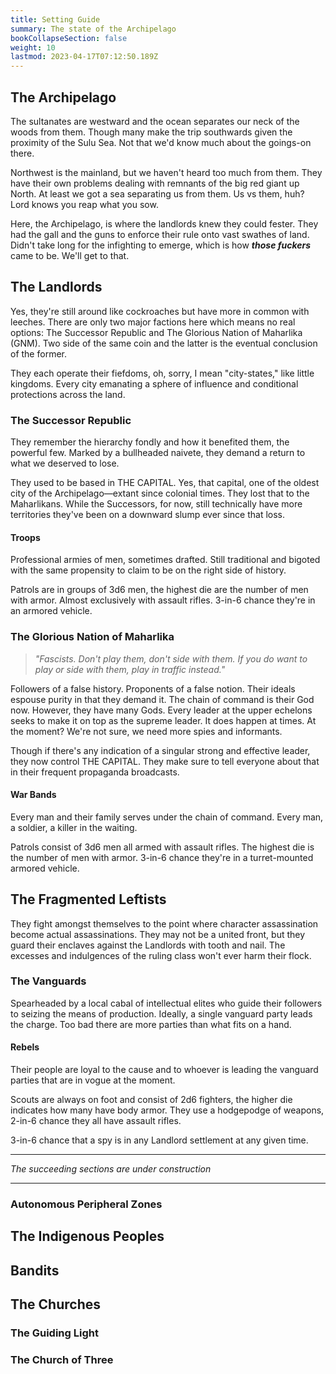 ```yaml
---
title: Setting Guide
summary: The state of the Archipelago
bookCollapseSection: false
weight: 10
lastmod: 2023-04-17T07:12:50.189Z
---
```


## The Archipelago

The sultanates are westward and the ocean separates our neck of the woods from them. Though many make the trip southwards given the proximity of the Sulu Sea. Not that we'd know much about the goings-on there.

Northwest is the mainland, but we haven't heard too much from them. They have their own problems dealing with remnants of the big red giant up North. At least we got a sea separating us from them. Us vs them, huh? Lord knows you reap what you sow.

Here, the Archipelago, is where the landlords knew they could fester. They had the gall and the guns to enforce their rule onto vast swathes of land. Didn't take long for the infighting to emerge, which is how **_those fuckers_** came to be. We'll get to that.

## The Landlords

Yes, they're still around like cockroaches but have more in common with leeches. There are only two major factions here which means no real options: The Successor Republic and The Glorious Nation of Maharlika (GNM). Two side of the same coin and the latter is the eventual conclusion of the former.

They each operate their fiefdoms, oh, sorry, I mean "city-states," like little kingdoms. Every city emanating a sphere of influence and conditional protections across the land.

### The Successor Republic

They remember the hierarchy fondly and how it benefited them, the powerful few. Marked by a bullheaded naivete, they demand a return to what we deserved to lose.

They used to be based in THE CAPITAL. Yes, that capital, one of the oldest city of the Archipelago—extant since colonial times. They lost that to the Maharlikans. While the Successors, for now, still technically have more territories they've been on a downward slump ever since that loss.

#### Troops

Professional armies of men, sometimes drafted. Still traditional and bigoted with the same propensity to claim to be on the right side of history.

Patrols are in groups of 3d6 men, the highest die are the number of men with armor. Almost exclusively with assault rifles. 3-in-6 chance they're in an armored vehicle.

### The Glorious Nation of Maharlika

> _"Fascists. Don't play them, don't side with them. If you do want to play or side with them, play in traffic instead."_

Followers of a false history. Proponents of a false notion. Their ideals espouse purity in that they demand it. The chain of command is their God now. However, they have many Gods. Every leader at the upper echelons seeks to make it on top as the supreme leader. It does happen at times. At the moment? We're not sure, we need more spies and informants.

Though if there's any indication of a singular strong and effective leader, they now control THE CAPITAL. They make sure to tell everyone about that in their frequent propaganda broadcasts.

#### War Bands

Every man and their family serves under the chain of command. Every man, a soldier, a killer in the waiting.

Patrols consist of 3d6 men all armed with assault rifles. The highest die is the number of men with armor. 3-in-6 chance they're in a turret-mounted armored vehicle.

## The Fragmented Leftists

They fight amongst themselves to the point where character assassination become actual assassinations. They may not be a united front, but they guard their enclaves against the Landlords with tooth and nail. The excesses and indulgences of the ruling class won't ever harm their flock.

### The Vanguards

Spearheaded by a local cabal of intellectual elites who guide their followers to seizing the means of production. Ideally, a single vanguard party leads the charge. Too bad there are more parties than what fits on a hand.

#### Rebels

Their people are loyal to the cause and to whoever is leading the vanguard parties that are in vogue at the moment.

Scouts are always on foot and consist of 2d6 fighters, the higher die indicates how many have body armor. They use a hodgepodge of weapons, 2-in-6 chance they all have assault rifles.

3-in-6 chance that a spy is in any Landlord settlement at any given time.

---

_The succeeding sections are under construction_

---

### Autonomous Peripheral Zones

## The Indigenous Peoples

## Bandits

## The Churches

### The Guiding Light

### The Church of Three
